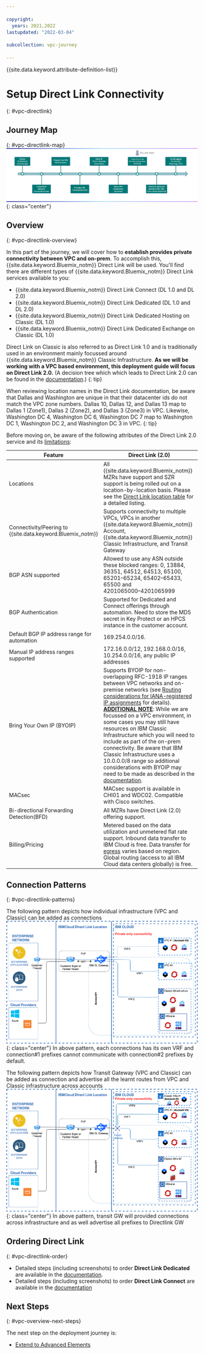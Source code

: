 ```yaml
---

copyright:
  years: 2021,2022
lastupdated: "2022-03-04"

subcollection: vpc-journey

---
```


{{site.data.keyword.attribute-definition-list}}

# Setup Direct Link Connectivity
{: #vpc-directlink}

## Journey Map
{: #vpc-directlink-map}
![Architecture](images/directlink/journey-map.png){: class="center"}

## Overview
{: #vpc-directlink-overview}

In this part of the journey, we will cover how to **establish provides private connectivity between VPC and on-prem**. To accomplish this, {{site.data.keyword.Bluemix_notm}} Direct Link will be used. You'll find there are different types of {{site.data.keyword.Bluemix_notm}} Direct Link services available to you:

- {{site.data.keyword.Bluemix_notm}} Direct Link Connect (DL 1.0 and DL 2.0)
- {{site.data.keyword.Bluemix_notm}} Direct Link Dedicated (DL 1.0 and DL 2.0)
- {{site.data.keyword.Bluemix_notm}} Direct Link Dedicated Hosting on Classic (DL 1.0)
- {{site.data.keyword.Bluemix_notm}} Direct Link Dedicated Exchange on Classic (DL 1.0)

Direct Link on Classic is also referred to as Direct Link 1.0 and is traditionally used in an environment mainly focussed around {{site.data.keyword.Bluemix_notm}} Classic Infrastructure. **As we will be working with a VPC based environment, this deployment guide will focus on Direct Link 2.0.** (A decision tree which which leads to Direct Link 2.0 can be found in the [documentation](https://{DomainName}/docs/direct-link?topic=direct-link-get-started-with-ibm-cloud-direct-link#get-started-solution-to-order).)
{: tip}

When reviewing location names in the Direct Link documentation, be aware that Dallas and Washington are unique in that their datacenter ids do not match the VPC zone numbers. Dallas 10, Dallas 12, and Dallas 13 map to Dallas 1 (Zone1), Dallas 2 (Zone2), and Dallas 3 (Zone3) in VPC. Likewise, Washington DC 4, Washington DC 6, Washington DC 7 map to Washington DC 1, Washington DC 2, and Washington DC 3 in VPC. 
{: tip}

Before moving on, be aware of the following attributes of the Direct Link 2.0 service and its [limitations](https://{DomainName}/docs/dl?topic=dl-known-limitations):


| Feature                                     | Direct Link (2.0)                                            |
| ------------------------------------------- | ------------------------------------------------------------ |
| Locations                                   | All {{site.data.keyword.Bluemix_notm}} MZRs have support and SZR support is being rolled out on a location-by-location basis. Please see the [Direct Link location table](https://{DomainName}/docs/direct-link?topic=direct-link-get-started-with-ibm-cloud-direct-link#get-started-solution-to-order) for a detailed listing. |
| Connectivity/Peering to {{site.data.keyword.Bluemix_notm}}           | Supports connectivity to multiple VPCs, VPCs in another {{site.data.keyword.Bluemix_notm}} Account, {{site.data.keyword.Bluemix_notm}} Classic Infrastructure, and Transit Gateway |
| BGP ASN supported                           | Allowed to use any ASN outside these blocked ranges: 0, 13884, 36351, 64512, 64513, 65100, 65201‍–‍65234, 65402‍–‍65433, 65500 and 4201065000‍–‍4201065999 |
| BGP Authentication                          | Supported for Dedicated and Connect offerings through automation. Need to store the MD5 secret in Key Protect or an HPCS instance in the customer account. |
| Default BGP IP address range for automation | 169.254.0.0/16.                                              |
| Manual IP address ranges supported          | 172.16.0.0/12, 192.168.0.0/16, 10.254.0.0/16, any public IP addresses |
| Bring Your Own IP (BYOIP)                   | Supports BYOIP for non-overlapping RFC-1918 IP ranges between VPC networks and on-premise networks (see [Routing considerations for IANA-registered IP assignments](https://{DomainName}/docs/vpc?topic=vpc-interconnectivity#routing-considerations-iana) for details).  **<u>ADDITIONAL NOTE</u>**: While we are focussed on a VPC environment, in some cases you may still have resources on IBM Classic Infrastructure which you will need to include as part of the on-prem connectivity. Be aware that IBM Classic Infrastructure uses a 10.0.0.0/8 range so additional considerations with BYOIP may need to be made as described in the [documentation](https://{DomainName}/docs/vpc?topic=vpc-interconnectivity#routing-considerations-iana). |
| MACsec                                      | MACsec support is available in CHI01 and WDC02. Compatible with Cisco switches. |
| Bi-directional Forwarding Detection(BFD)    | All MZRs have Direct Link (2.0) offering support.            |
| Billing/Pricing                             | Metered based on the data utilization and unmetered flat rate support. Inbound data transfer to IBM Cloud is free. Data transfer for [egress](https://{DomainName}/docs/dl?topic=dl-pricing-for-ibm-cloud-dl#metered-data-transfer-charge) varies based on region. Global routing (access to all IBM Cloud data centers globally) is free. |

## Connection Patterns
{: #vpc-directlink-patterns}

The following pattern  depicts how individual infrastructure  (VPC and Classic) can be added as connections
![dl-directconnections](images/directlink/DL_Pattern_VPC_DirectConnections.png){: class="center"}
In above pattern, each connections has its own VRF and connection#1 prefixes cannot communicate with connection#2 prefixes by default. 

The following pattern  depicts how Transit Gateway (VPC and Classic) can be added as connection and advertise all the learnt routes from VPC and Classic infrastructure across accounts
![dl-directconnections](images/directlink/DL_Pattern_VPC_TransitGW.png){: class="center"}
In above pattern, transit GW will provided connections across infrastructure and as well advertise all prefixes to Directlink GW

## Ordering Direct Link
{: #vpc-directlink-order}

* Detailed steps (including screenshots) to order **Direct Link Dedicated** are available in the [documentation](/docs/dl?topic=dl-how-to-order-ibm-cloud-dl-dedicated).
* Detailed steps (including screenshots) to order **Direct Link Connect** are available in the [documentation](/docs/dl?topic=dl-how-to-order-ibm-cloud-dl-connect)




## Next Steps
{: #vpc-overview-next-steps}

The next step on the deployment journey is:
* [Extend to Advanced Elements](/docs/vpc-journey?topic=vpc-journey-vpc-advanced-elements)
